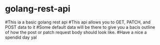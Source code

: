 # golang-rest-api
#This ia a basic golang rest api
#This api allows you to GET, PATCH, and POST data to it
#Some default data will be there to give you a bacis outline of how the post or patch request body should look like.
#Have a nice a spendid day yal

